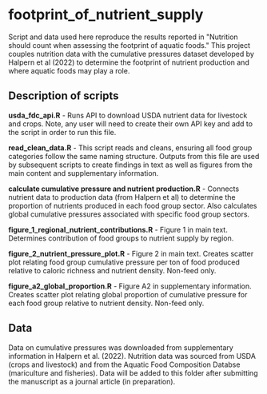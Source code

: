 # footprint_of_nutrient_supply
Script and data used here reproduce the results reported in "Nutrition should count when assessing the footprint of aquatic foods." This project couples nutrition data with the cumulative pressures dataset developed by Halpern et al (2022) to determine the footprint of nutrient production and where aquatic foods may play a role. 

## Description of scripts 

**usda_fdc_api.R** -
Runs API to download USDA nutrient data for livestock and crops. Note, any user will need to create their own API key and add to the script in order to run this file. 

**read_clean_data.R** - 
This script reads and cleans, ensuring all food group categories follow the same naming structure. Outputs from this file are used by subsequent scripts to create findings in text as well as figures from the main content and supplementary information. 

**calculate cumulative pressure and nutrient production.R** -
Connects nutrient data to production data (from Halpern et al) to determine the proportion of nutrients produced in each food group sector. Also calculates global cumulative pressures associated with specific food group sectors.

**figure_1_regional_nutrient_contributions.R** - Figure 1 in main text. Determines contribution of food groups to nutrient supply by region.  

**figure_2_nutrient_pressure_plot.R** - Figure 2 in main text. Creates scatter plot relating food group cumulative pressure per ton of food produced relative to caloric richness and nutrient density. Non-feed only. 

**figure_a2_global_proportion.R** - Figure A2 in supplementary information. Creates scatter plot relating global proportion of cumulative pressure for each food group relative to nutrient density. Non-feed only. 

## Data
Data on cumulative pressures was downloaded from supplementary information in Halpern et al. (2022). Nutrition data was sourced from USDA (crops and livestock) and from the Aquatic Food Composition Databse (mariculture and fisheries). Data will be added to this folder after submitting the manuscript as a journal article (in preparation). 